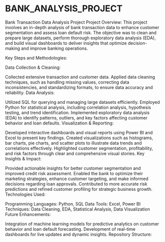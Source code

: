 # BANK_ANALYSIS_PROJECT
Bank Transaction Data Analysis Project
Project Overview: This project involves an in-depth analysis of bank transaction data to enhance customer segmentation and assess loan default risk. The objective was to clean and prepare large datasets, perform thorough exploratory data analysis (EDA), and build visual dashboards to deliver insights that optimize decision-making and improve banking operations.

Key Steps and Methodologies:

Data Collection & Cleaning:

Collected extensive transaction and customer data.
Applied data cleaning techniques, such as handling missing values, correcting data inconsistencies, and standardizing formats, to ensure data accuracy and reliability.
Data Analysis:

Utilized SQL for querying and managing large datasets efficiently.
Employed Python for statistical analysis, including correlation analysis, hypothesis testing, and trend identification.
Implemented exploratory data analysis (EDA) to identify patterns, outliers, and key factors affecting customer behavior and loan defaults.
Visualization & Reporting:

Developed interactive dashboards and visual reports using Power BI and Excel to present key findings.
Created visualizations such as histograms, bar charts, pie charts, and scatter plots to illustrate data trends and correlations effectively.
Highlighted customer segmentation, profitability, and risk factors through clear and comprehensive visual stories.
Key Insights & Impact:

Provided actionable insights for better customer segmentation and improved credit risk assessment.
Enabled the bank to optimize their marketing strategies, enhance customer targeting, and make informed decisions regarding loan approvals.
Contributed to more accurate risk predictions and refined customer profiling for strategic business growth.
Technologies Used:

Programming Languages: Python, SQL
Data Tools: Excel, Power BI
Techniques: Data Cleaning, EDA, Statistical Analysis, Data Visualization
Future Enhancements:

Integration of machine learning models for predictive analytics on customer behavior and loan default forecasting.
Development of real-time dashboards for live updates and dynamic insights.
Repository Structure:
